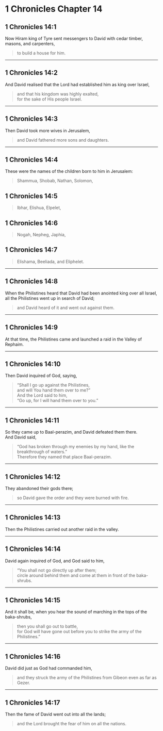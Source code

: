# 1 Chronicles Chapter 14

## 1 Chronicles 14:1

Now Hiram king of Tyre sent messengers to David with cedar timber,  
masons, and carpenters,

> to build a house for him.

---

## 1 Chronicles 14:2

And David realised that the Lord had established him as king over Israel,

> and that his kingdom was highly exalted,  
> for the sake of His people Israel.

---

## 1 Chronicles 14:3

Then David took more wives in Jerusalem,

> and David fathered more sons and daughters.

---

## 1 Chronicles 14:4

These were the names of the children born to him in Jerusalem:

> Shammua, Shobab, Nathan, Solomon,

## 1 Chronicles 14:5

> Ibhar, Elishua, Elpelet,

## 1 Chronicles 14:6

> Nogah, Nepheg, Japhia,

## 1 Chronicles 14:7

> Elishama, Beeliada, and Eliphelet.

---

## 1 Chronicles 14:8

When the Philistines heard that David had been anointed king over all Israel,  
all the Philistines went up in search of David;

> and David heard of it and went out against them.

---

## 1 Chronicles 14:9

At that time, the Philistines came and launched a raid in the Valley of Rephaim.

---

## 1 Chronicles 14:10

Then David inquired of God, saying,

> “Shall I go up against the Philistines,  
> and will You hand them over to me?”  
> And the Lord said to him,  
> “Go up, for I will hand them over to you.”

---

## 1 Chronicles 14:11

So they came up to Baal-perazim, and David defeated them there.  
And David said,

> “God has broken through my enemies by my hand, like the breakthrough of waters.”  
> Therefore they named that place Baal-perazim.

---

## 1 Chronicles 14:12

They abandoned their gods there;

> so David gave the order and they were burned with fire.

---

## 1 Chronicles 14:13

Then the Philistines carried out another raid in the valley.

---

## 1 Chronicles 14:14

David again inquired of God, and God said to him,

> “You shall not go directly up after them;  
> circle around behind them and come at them in front of the baka-shrubs.

---

## 1 Chronicles 14:15

And it shall be, when you hear the sound of marching in the tops of the baka-shrubs,

> then you shall go out to battle,  
> for God will have gone out before you to strike the army of the Philistines.”

---

## 1 Chronicles 14:16

David did just as God had commanded him,

> and they struck the army of the Philistines from Gibeon even as far as Gezer.

---

## 1 Chronicles 14:17

Then the fame of David went out into all the lands;

> and the Lord brought the fear of him on all the nations.

